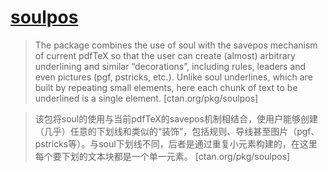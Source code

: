 # [soulpos](https://www.ctan.org/pkg/soulpos)

> The package combines the use of soul with the savepos mechanism of current pdfTeX so that the user can create (almost) arbitrary underlining and similar “decorations”, including rules, leaders and even pictures (pgf, pstricks, etc.). Unlike soul underlines, which are built by repeating small elements, here each chunk of text to be underlined is a single element. [ctan.org/pkg/soulpos]

> 该包将soul的使用与当前pdfTeX的savepos机制相结合，使用户能够创建（几乎）任意的下划线和类似的“装饰”，包括规则、导线甚至图片（pgf、pstricks等）。与soul下划线不同，后者是通过重复小元素构建的，在这里每个要下划的文本块都是一个单一元素。 [ctan.org/pkg/soulpos]

